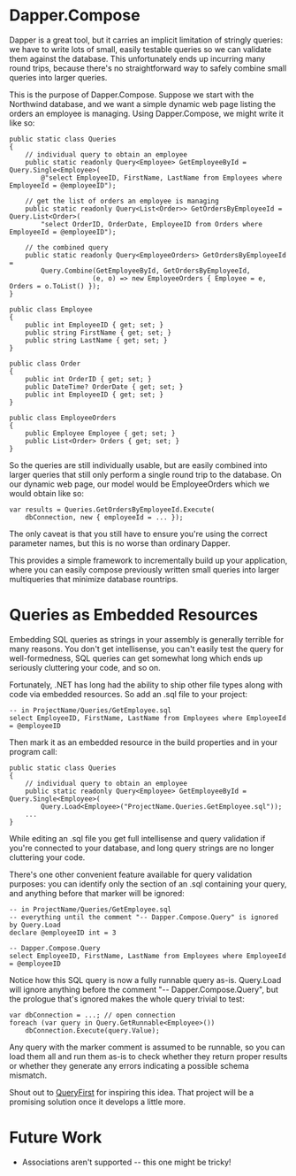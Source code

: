 # Dapper.Compose

Dapper is a great tool, but it carries an implicit limitation of stringly queries:
we have to write lots of small, easily testable queries so we can validate them
against the database. This unfortunately ends up incurring many round trips,
because there's no straightforward way to safely combine small queries into larger
queries.

This is the purpose of Dapper.Compose. Suppose we start with the Northwind
database, and we want a simple dynamic web page listing the orders an employee
is managing. Using Dapper.Compose, we might write it like so:

	public static class Queries
	{
		// individual query to obtain an employee
		public static readonly Query<Employee> GetEmployeeById = Query.Single<Employee>(
			@"select EmployeeID, FirstName, LastName from Employees where EmployeeId = @employeeID");

		// get the list of orders an employee is managing
		public static readonly Query<List<Order>> GetOrdersByEmployeeId = Query.List<Order>(
			"select OrderID, OrderDate, EmployeeID from Orders where EmployeeId = @employeeID");

		// the combined query
		public static readonly Query<EmployeeOrders> GetOrdersByEmployeeId =
			Query.Combine(GetEmployeeById, GetOrdersByEmployeeId,
			             (e, o) => new EmployeeOrders { Employee = e, Orders = o.ToList() });
	}
	
    public class Employee
    {
        public int EmployeeID { get; set; }
        public string FirstName { get; set; }
        public string LastName { get; set; }
    }

    public class Order
    {
        public int OrderID { get; set; }
        public DateTime? OrderDate { get; set; }
        public int EmployeeID { get; set; }
    }
	
	public class EmployeeOrders
    {
        public Employee Employee { get; set; }
        public List<Order> Orders { get; set; }
    }

So the queries are still individually usable, but are easily combined into
larger queries that still only perform a single round trip to the database. On
our dynamic web page, our model would be EmployeeOrders which we would obtain
like so:

    var results = Queries.GetOrdersByEmployeeId.Execute(
		dbConnection, new { employeeId = ... });

The only caveat is that you still have to ensure you're using the correct
parameter names, but this is no worse than ordinary Dapper.

This provides a simple framework to incrementally build up your application,
where you can easily compose previously written small queries into larger
multiqueries that minimize database rountrips.

# Queries as Embedded Resources

Embedding SQL queries as strings in your assembly is generally terrible for
many reasons. You don't get intellisense, you can't easily test the query
for well-formedness, SQL queries can get somewhat long which ends up
seriously cluttering your code, and so on.

Fortunately, .NET has long had the ability to ship other file types along
with code via embedded resources. So add an .sql file to your project:

    -- in ProjectName/Queries/GetEmployee.sql
    select EmployeeID, FirstName, LastName from Employees where EmployeeId = @employeeID

Then mark it as an embedded resource in the build properties and in
your program call:

	public static class Queries
	{
	    // individual query to obtain an employee
	    public static readonly Query<Employee> GetEmployeeById = Query.Single<Employee>(
	        Query.Load<Employee>("ProjectName.Queries.GetEmployee.sql"));
        ...
    }

While editing an .sql file you get full intellisense and query validation if
you're connected to your database, and long query strings are no longer
cluttering your code.

There's one other convenient feature available for query validation
purposes: you can identify only the section of an .sql containing your
query, and anything before that marker will be ignored:

    -- in ProjectName/Queries/GetEmployee.sql
    -- everything until the comment "-- Dapper.Compose.Query" is ignored by Query.Load
    declare @employeeID int = 3

    -- Dapper.Compose.Query
    select EmployeeID, FirstName, LastName from Employees where EmployeeId = @employeeID

Notice how this SQL query is now a fully runnable query as-is. Query.Load
will ignore anything before the comment "-- Dapper.Compose.Query", but the
prologue that's ignored makes the whole query trivial to test:

    var dbConnection = ...; // open connection
    foreach (var query in Query.GetRunnable<Employee>())
        dbConnection.Execute(query.Value);

Any query with the marker comment is assumed to be runnable, so you can load
them all and run them as-is to check whether they return proper results or
whether they generate any errors indicating a possible schema mismatch.

Shout out to [QueryFirst](https://github.com/bbsimonbb/query-first) for inspiring
this idea. That project will be a promising solution once it develops a
little more.

# Future Work

 * Associations aren't supported -- this one might be tricky!